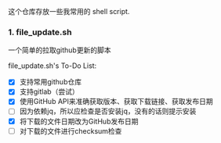 这个仓库存放一些我常用的 shell script.

### 1. file_update.sh
一个简单的拉取github更新的脚本

file_update.sh's To-Do List:
- [x] 支持常用github仓库
- [x] 支持gitlab（尝试）
- [x] 使用GitHub API来准确获取版本、获取下载链接、获取发布日期
- [ ] 因为依赖jq，所以应检查是否安装jq，没有的话则提示安装
- [x] 将下载的文件日期改为GitHub发布日期
- [ ] 对下载的文件进行checksum检查